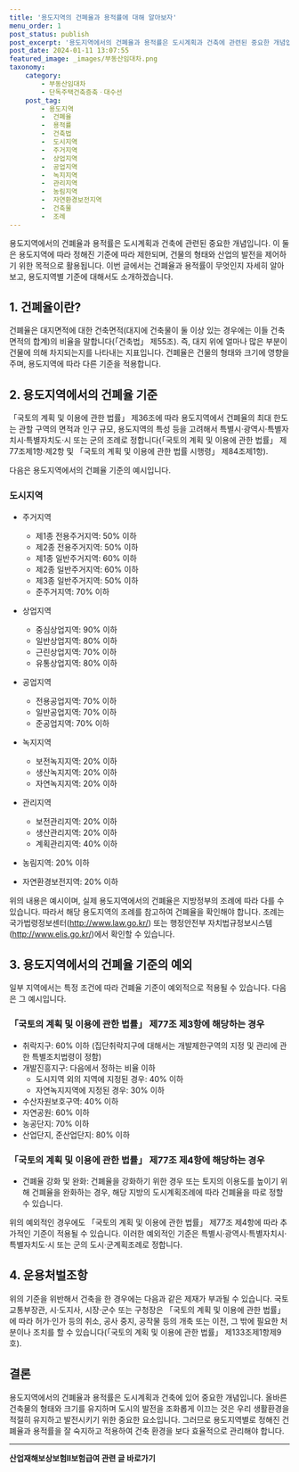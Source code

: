 ```yaml
---
title: '용도지역의 건폐율과 용적률에 대해 알아보자'
menu_order: 1
post_status: publish
post_excerpt: '용도지역에서의 건폐율과 용적률은 도시계획과 건축에 관련된 중요한 개념입니다. 이 둘은 용도지역에 따라 정해진 기준에 따라 제한되며, 건물의 형태와 산업의 발전을 제어하기 위한 목적으로 활용됩니다. 이번 글에서는 건폐율과 용적률이 무엇인지 자세히 알아보고, 용도지역별 기준에 대해서도 소개하겠습니다.'
post_date: 2024-01-11 13:07:55
featured_image: _images/부동산임대차.png
taxonomy:
    category:
        - 부동산임대차
        - 단독주택건축증축ㆍ대수선
    post_tag:
        - 용도지역
        -  건폐율
        -  용적률
        -  건축법
        -  도시지역
        -  주거지역
        -  상업지역
        -  공업지역
        -  녹지지역
        -  관리지역
        -  농림지역
        -  자연환경보전지역
        -  건축물
        -  조례
---
```



용도지역에서의 건폐율과 용적률은 도시계획과 건축에 관련된 중요한 개념입니다. 이 둘은 용도지역에 따라 정해진 기준에 따라 제한되며, 건물의 형태와 산업의 발전을 제어하기 위한 목적으로 활용됩니다. 이번 글에서는 건폐율과 용적률이 무엇인지 자세히 알아보고, 용도지역별 기준에 대해서도 소개하겠습니다. 

## 1. 건폐율이란?
건폐율은 대지면적에 대한 건축면적(대지에 건축물이 둘 이상 있는 경우에는 이들 건축면적의 합계)의 비율을 말합니다(「건축법」 제55조). 즉, 대지 위에 얼마나 많은 부분이 건물에 의해 차지되는지를 나타내는 지표입니다. 건폐율은 건물의 형태와 크기에 영향을 주며, 용도지역에 따라 다른 기준을 적용합니다. 

## 2. 용도지역에서의 건폐율 기준
「국토의 계획 및 이용에 관한 법률」 제36조에 따라 용도지역에서 건폐율의 최대 한도는 관할 구역의 면적과 인구 규모, 용도지역의 특성 등을 고려해서 특별시·광역시·특별자치시·특별자치도·시 또는 군의 조례로 정합니다(「국토의 계획 및 이용에 관한 법률」 제77조제1항·제2항 및 「국토의 계획 및 이용에 관한 법률 시행령」 제84조제1항).

다음은 용도지역에서의 건폐율 기준의 예시입니다.

### 도시지역 
- 주거지역
    - 제1종 전용주거지역: 50% 이하
    - 제2종 전용주거지역: 50% 이하
    - 제1종 일반주거지역: 60% 이하
    - 제2종 일반주거지역: 60% 이하
    - 제3종 일반주거지역: 50% 이하
    - 준주거지역: 70% 이하

- 상업지역
    - 중심상업지역: 90% 이하
    - 일반상업지역: 80% 이하
    - 근린상업지역: 70% 이하
    - 유통상업지역: 80% 이하

- 공업지역
    - 전용공업지역: 70% 이하
    - 일반공업지역: 70% 이하
    - 준공업지역: 70% 이하

- 녹지지역
    - 보전녹지지역: 20% 이하
    - 생산녹지지역: 20% 이하
    - 자연녹지지역: 20% 이하

- 관리지역
    - 보전관리지역: 20% 이하
    - 생산관리지역: 20% 이하
    - 계획관리지역: 40% 이하

- 농림지역: 20% 이하

- 자연환경보전지역: 20% 이하

위의 내용은 예시이며, 실제 용도지역에서의 건폐율은 지방정부의 조례에 따라 다를 수 있습니다. 따라서 해당 용도지역의 조례를 참고하여 건폐율을 확인해야 합니다. 조례는 국가법령정보센터(http://www.law.go.kr/) 또는 행정안전부 자치법규정보시스템(http://www.elis.go.kr/)에서 확인할 수 있습니다.

## 3. 용도지역에서의 건폐율 기준의 예외
일부 지역에서는 특정 조건에 따라 건폐율 기준이 예외적으로 적용될 수 있습니다. 다음은 그 예시입니다.

### 「국토의 계획 및 이용에 관한 법률」 제77조 제3항에 해당하는 경우
- 취락지구: 60% 이하 (집단취락지구에 대해서는 개발제한구역의 지정 및 관리에 관한 특별조치법령이 정함)
- 개발진흥지구: 다음에서 정하는 비율 이하
    - 도시지역 외의 지역에 지정된 경우: 40% 이하
    - 자연녹지지역에 지정된 경우: 30% 이하
- 수산자원보호구역: 40% 이하
- 자연공원: 60% 이하
- 농공단지: 70% 이하
- 산업단지, 준산업단지: 80% 이하

### 「국토의 계획 및 이용에 관한 법률」 제77조 제4항에 해당하는 경우
- 건폐율 강화 및 완화: 건폐율을 강화하기 위한 경우 또는 토지의 이용도를 높이기 위해 건폐율을 완화하는 경우, 해당 지방의 도시계획조례에 따라 건폐율을 따로 정할 수 있습니다.

위의 예외적인 경우에도 「국토의 계획 및 이용에 관한 법률」 제77조 제4항에 따라 추가적인 기준이 적용될 수 있습니다. 이러한 예외적인 기준은 특별시·광역시·특별자치시·특별자치도·시 또는 군의 도시·군계획조례로 정합니다.

## 4. 운용처벌조항
위의 기준을 위반해서 건축을 한 경우에는 다음과 같은 제재가 부과될 수 있습니다. 국토교통부장관, 시·도지사, 시장·군수 또는 구청장은 「국토의 계획 및 이용에 관한 법률」에 따라 허가·인가 등의 취소, 공사 중지, 공작물 등의 개축 또는 이전, 그 밖에 필요한 처분이나 조치를 할 수 있습니다(「국토의 계획 및 이용에 관한 법률」 제133조제1항제9호).

## 결론
용도지역에서의 건폐율과 용적률은 도시계획과 건축에 있어 중요한 개념입니다. 올바른 건축물의 형태와 크기를 유지하며 도시의 발전을 조화롭게 이끄는 것은 우리 생활환경을 적절히 유지하고 발전시키기 위한 중요한 요소입니다. 그러므로 용도지역별로 정해진 건폐율과 용적률을 잘 숙지하고 적용하여 건축 환경을 보다 효율적으로 관리해야 합니다.
<!-- wp:separator -->
<hr class="wp-block-separator has-alpha-channel-opacity"/>
<!-- /wp:separator -->

<!-- wp:group {"backgroundColor":"base","layout":{"type":"constrained"}} -->
<div class="wp-block-group has-base-background-color has-background"><!-- wp:paragraph {"align":"center","fontSize":"medium"} -->
<p class="has-text-align-center has-large-font-size"><strong>산업재해보상보험Ⅱ보험급여 관련 글 바로가기</strong></p>
<!-- /wp:paragraph -->


<!-- wp:latest-posts
{"categories":[{"id":10872,"count":19,"description":"","link":"https://uknowlaw.com/category/%ec%82%b0%ec%97%85%ec%9e%ac%ed%95%b4%eb%b3%b4%ec%83%81%eb%b3%b4%ed%97%98%e2%85%b1%eb%b3%b4%ed%97%98%ea%b8%89%ec%97%ac/","name":"산업재해보상보험Ⅱ보험급여","slug":"산업재해보상보험Ⅱ보험급여","taxonomy":"category","parent":0,"meta":[],"_links":{"self":[{"href":"https://uknowlaw.com/wp-json/wp/v2/categories/10872"}],"collection":[{"href":"https://uknowlaw.com/wp-json/wp/v2/categories"}],"about":[{"href":"https://uknowlaw.com/wp-json/wp/v2/taxonomies/category"}],"wp:post_type":[{"href":"https://uknowlaw.com/wp-json/wp/v2/posts?categories=10872"}],"curies":[{"name":"wp","href":"https://api.w.org/{rel}","templated":true}]}}],"postsToShow":100,"excerptLength":28,"postLayout":"grid","columns":2,"featuredImageAlign":"left","featuredImageSizeSlug":"large","fontSize":"small"} /--></div>
<!-- /wp:group -->